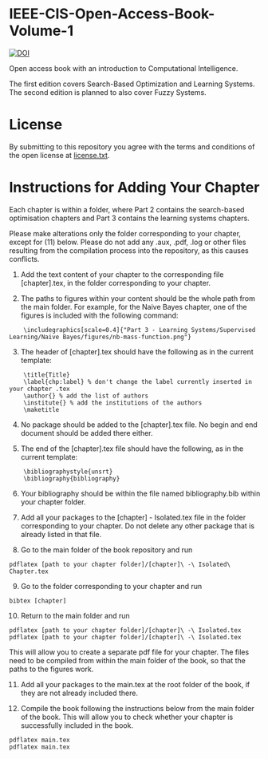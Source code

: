 # IEEE-CIS-Open-Access-Book-Volume-1
[![DOI](https://zenodo.org/badge/482079313.svg)](https://zenodo.org/badge/latestdoi/482079313)

Open access book with an introduction to Computational Intelligence.


The first edition covers Search-Based Optimization and Learning Systems. The second edition is planned to also cover Fuzzy Systems.

# License

By submitting to this repository you agree with the terms and conditions of the open license at [license.txt](license.txt).

# Instructions for Adding Your Chapter

Each chapter is within a folder, where Part 2 contains the search-based optimisation chapters and Part 3 contains the learning systems chapters.

Please make alterations only the folder corresponding to your chapter, except for (11) below. Please do not add any .aux, .pdf, .log or other files resulting from the compilation process into the repository, as this causes conflicts. 

1. Add the text content of your chapter to the corresponding file [chapter].tex, in the folder corresponding to your chapter.

2. The paths to figures within your content should be the whole path from the main folder. For example, for the Naive Bayes chapter, one of the figures is included with the following command:

```
	\includegraphics[scale=0.4]{"Part 3 - Learning Systems/Supervised Learning/Naive Bayes/figures/nb-mass-function.png"} 
```

3. The header of [chapter].tex should have the following as in the current template:

```    
	\title{Title}
	\label{chp:label} % don't change the label currently inserted in your chapter .tex
	\author{} % add the list of authors
	\institute{} % add the institutions of the authors
	\maketitle
```

4. No package should be added to the [chapter].tex file. No begin and end document should be added there either.

5. The end of the [chapter].tex file should have the following, as in the current template:

```
	\bibliographystyle{unsrt}
	\bibliography{bibliography}
```

6. Your bibliography should be within the file named bibliography.bib within your chapter folder.

7. Add all your packages to the [chapter] - Isolated.tex file in the folder corresponding to your chapter. Do not delete any other package that is already listed in that file.

8. Go to the main folder of the book repository and run

```
pdflatex [path to your chapter folder]/[chapter]\ -\ Isolated\ Chapter.tex
```

9. Go to the folder corresponding to your chapter and run 

```
bibtex [chapter]
```

10. Return to the main folder and run

```
pdflatex [path to your chapter folder]/[chapter]\ -\ Isolated.tex 
pdflatex [path to your chapter folder]/[chapter]\ -\ Isolated.tex 
```

This will allow you to create a separate pdf file for your chapter. The files need to be compiled from within the main folder of the book, so that the paths to the figures work.

11. Add all your packages to the main.tex at the root folder of the book, if they are not already included there.

12. Compile the book following the instructions below from the main folder of the book. This will allow you to check whether your chapter is successfully included in the book.

```
pdflatex main.tex
pdflatex main.tex
```
